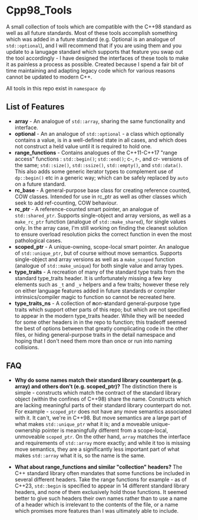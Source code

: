 # Cpp98_Tools
A small collection of tools which are compatible with the C++98 standard as well as all future standards. Most of these tools accomplish something which was added in a future standard (e.g. Optional is an analogue of `std::optional`), and I will recommend that if you are using them and you update to a lanugage standard which supports that feature you swap out the tool accordingly - I have designed the interfaces of these tools to make it as painless a process as possible.
Created because I spend a fair bit of time maintaining and adapting legacy code which for various reasons cannot be updated to modern C++.

All tools in this repo exist in `namespace dp`

## List of Features
* **array** - An analogue of `std::array`, sharing the same functionality and interface. 
* **optional** - An an analogue of `std::optional` - a class which optionally contains a value, is in a well-defined state in all cases, and which does not construct a held value until it is required to hold one.
* **range_functions** - Contains analogues of the C++11-C++17 "range access" functions : `std::begin()`; `std::end()`; c-, r-, and cr- versions of the same; `std::size()`, `std::ssize()`, `std::empty()`, and `std::data()`. This also adds some generic iterator types to complement use of `dp::begin()` etc in a generic way; which can be safely replaced by `auto` on a future standard.
* **rc_base** - A general-purpose base class for creating reference counted, COW classes. Intended for use in rc_ptr as well as other classes which seek to add ref-counting, COW behaviour.
* **rc_ptr** - A reference-counted smart pointer, an analogue of `std::shared_ptr`. Supports single-object and array versions, as well as a `make_rc_ptr` function (analogue of `std::make_shared`), for single values only. In the array case, I'm still working on finding the cleanest solution to ensure overload resolution picks the correct function in even the most pathological cases.
* **scoped_ptr** - A unique-owning, scope-local smart pointer. An analogue of `std::unique_ptr`, but of course without move semantics. Supports single-object and array versions as well as a `make_scoped` function (analogue of `std::make_unique`) for both single value and array types.
* **type_traits** - A recreation of many of the standard type traits from the standard type_traits header. It is unfortunately missing a few key elements such as `_t` and `_v` helpers and a few traits; however these rely on either language features added in future standards or compiler intrinsics/compiler magic to function so cannot be recreated here.
* **type_traits_ns** - A collection of **n**on-**s**tandard general-purpose type traits which support other parts of this repo; but which are not specified to appear in the modern type_traits header. While they will be needed for some other headers in in the repo to function; this tradeoff seemed the best of options between that greatly complicating code in the other files, or hiding general-purpose traits in the detail namespace and hoping that I don't need them more than once or run into naming collisions.

## FAQ
* **Why do some names match their standard library counterpart (e.g. array) and others don't (e.g. scoped_ptr)?**
  The distinction there is simple - constructs which match the contract of the standard library object (within the confines of C++98) share the name. Constructs which are lacking meaningful parts of their standard library counterpart do not. For example - `scoped_ptr` does not have any move semantics associated with it. It can't, we're in C++98. But move semantics are a large part of what makes `std::unique_ptr` what it is; and a moveable unique-ownership pointer is meaningfully different from a scope-local, unmoveable `scoped_ptr`. On the other hand, `array` matches the interface and requirements of `std::array` more exactly; and while it too is missing move semantics, they are a significantly less important part of what makes `std::array` what it is, so the name is the same.

* **What about range_functions and similar "collection" headers?**
The C++ standard library often mandates that some functions be included in several different headers. Take the range functions for example - as of C++23, `std::begin` is specified to appear in 14 different standard library headers, and none of them exclusively hold those functions. It seemed better to give such headers their own names rather than to use a name of a header which is irrelevant to the contents of the file, or a name which promises more features than I was ultimately able to include.
